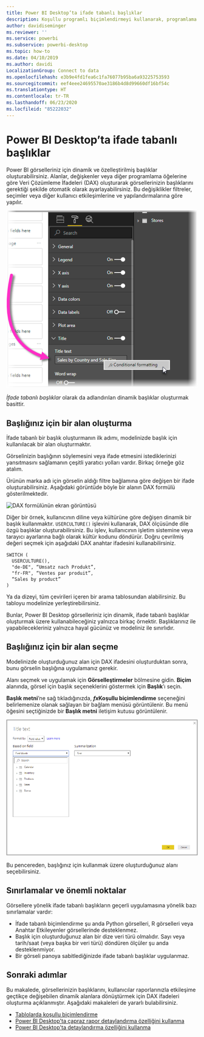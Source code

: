 ```yaml
---
title: Power BI Desktop’ta ifade tabanlı başlıklar
description: Koşullu programlı biçimlendirmeyi kullanarak, programlama ifadelerine göre değişen Power BI Desktop dinamik başlıkları oluşturun
author: davidiseminger
ms.reviewer: ''
ms.service: powerbi
ms.subservice: powerbi-desktop
ms.topic: how-to
ms.date: 04/10/2019
ms.author: davidi
LocalizationGroup: Connect to data
ms.openlocfilehash: e3b9e4fd1fea6c1fa76077b95ba6a93225753593
ms.sourcegitcommit: eef4eee24695570ae3186b4d8d99660df16bf54c
ms.translationtype: HT
ms.contentlocale: tr-TR
ms.lasthandoff: 06/23/2020
ms.locfileid: "85222032"
---
```

# <a name="expression-based-titles-in-power-bi-desktop"></a>Power BI Desktop’ta ifade tabanlı başlıklar

Power BI görselleriniz için dinamik ve özelleştirilmiş başlıklar oluşturabilirsiniz. Alanlar, değişkenler veya diğer programlama öğelerine göre Veri Çözümleme İfadeleri (DAX) oluşturarak görsellerinizin başlıklarını gerektiği şekilde otomatik olarak ayarlayabilirsiniz. Bu değişiklikler filtreler, seçimler veya diğer kullanıcı etkileşimlerine ve yapılandırmalarına göre yapılır.

![Power BI Desktop koşullu biçimlendirme seçeneğinin ekran görüntüsü](media/desktop-conditional-formatting-visual-titles/expression-based-title-01.png)

*İfade tabanlı başlıklar* olarak da adlandırılan dinamik başlıklar oluşturmak basittir. 

## <a name="create-a-field-for-your-title"></a>Başlığınız için bir alan oluşturma

İfade tabanlı bir başlık oluşturmanın ilk adımı, modelinizde başlık için kullanılacak bir alan oluşturmaktır. 

Görselinizin başlığının söylemesini veya ifade etmesini istediklerinizi yansıtmasını sağlamanın çeşitli yaratıcı yolları vardır. Birkaç örneğe göz atalım.

Ürünün marka adı için görselin aldığı filtre bağlamına göre değişen bir ifade oluşturabilirsiniz. Aşağıdaki görüntüde böyle bir alanın DAX formülü gösterilmektedir.

![DAX formülünün ekran görüntüsü](media/desktop-conditional-formatting-visual-titles/expression-based-title-02.png)

Diğer bir örnek, kullanıcının diline veya kültürüne göre değişen dinamik bir başlık kullanmaktır. `USERCULTURE()` işlevini kullanarak, DAX ölçüsünde dile özgü başlıklar oluşturabilirsiniz. Bu işlev, kullanıcının işletim sistemine veya tarayıcı ayarlarına bağlı olarak kültür kodunu döndürür. Doğru çevrilmiş değeri seçmek için aşağıdaki DAX anahtar ifadesini kullanabilirsiniz. 

```
SWITCH (
  USERCULTURE(),
  "de-DE", “Umsatz nach Produkt”,
  "fr-FR", “Ventes par produit”,
  “Sales by product”
)
```

Ya da dizeyi, tüm çevirileri içeren bir arama tablosundan alabilirsiniz. Bu tabloyu modelinize yerleştirebilirsiniz. 

Bunlar, Power BI Desktop görselleriniz için dinamik, ifade tabanlı başlıklar oluşturmak üzere kullanabileceğiniz yalnızca birkaç örnektir. Başlıklarınız ile yapabilecekleriniz yalnızca hayal gücünüz ve modeliniz ile sınırlıdır.


## <a name="select-your-field-for-your-title"></a>Başlığınız için bir alan seçme

Modelinizde oluşturduğunuz alan için DAX ifadesini oluşturduktan sonra, bunu görselin başlığına uygulamanız gerekir.

Alanı seçmek ve uygulamak için **Görselleştirmeler** bölmesine gidin. **Biçim** alanında, görsel için başlık seçeneklerini göstermek için **Başlık**’ı seçin. 

**Başlık metni**’ne sağ tıkladığınızda, **<em>fx</em>Koşullu biçimlendirme** seçeneğini belirlemenize olanak sağlayan bir bağlam menüsü görüntülenir. Bu menü öğesini seçtiğinizde bir **Başlık metni** iletişim kutusu görüntülenir. 

![Başlık metni iletişim kutusunun ekran görüntüsü](media/desktop-conditional-formatting-visual-titles/expression-based-title-02b.png)

Bu pencereden, başlığınız için kullanmak üzere oluşturduğunuz alanı seçebilirsiniz.

## <a name="limitations-and-considerations"></a>Sınırlamalar ve önemli noktalar

Görsellere yönelik ifade tabanlı başlıkların geçerli uygulamasına yönelik bazı sınırlamalar vardır:

* İfade tabanlı biçimlendirme şu anda Python görselleri, R görselleri veya Anahtar Etkileyenler görsellerinde desteklenmez.
* Başlık için oluşturduğunuz alan bir dize veri türü olmalıdır. Sayı veya tarih/saat (veya başka bir veri türü) döndüren ölçüler şu anda desteklenmiyor.
* Bir görseli panoya sabitlediğinizde ifade tabanlı başlıklar uygulanmaz.

## <a name="next-steps"></a>Sonraki adımlar

Bu makalede, görsellerinizin başlıklarını, kullanıcılar raporlarınızla etkileşime geçtikçe değişebilen dinamik alanlara dönüştürmek için DAX ifadeleri oluşturma açıklanmıştır. Aşağıdaki makaleleri de yararlı bulabilirsiniz.

* [Tablolarda koşullu biçimlendirme](desktop-conditional-table-formatting.md)
* [Power BI Desktop'ta çapraz rapor detaylandırma özelliğini kullanma](desktop-cross-report-drill-through.md)
* [Power BI Desktop'ta detaylandırma özelliğini kullanma](desktop-drillthrough.md)
